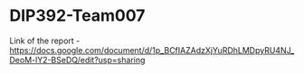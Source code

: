 # DIP392-Team007
Link of the report - https://docs.google.com/document/d/1p_BCfIAZAdzXjYuRDhLMDpyRU4NJ_DeoM-lY2-BSeDQ/edit?usp=sharing
